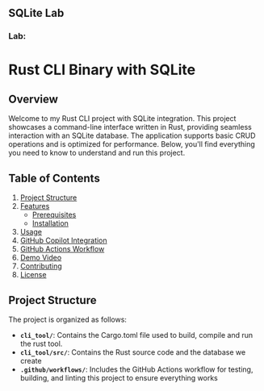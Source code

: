## SQLite Lab

### Lab:

# Rust CLI Binary with SQLite

## Overview

Welcome to my Rust CLI project with SQLite integration. This project showcases a command-line interface written in Rust, providing seamless interaction with an SQLite database. The application supports basic CRUD operations and is optimized for performance. Below, you'll find everything you need to know to understand and run this project.

## Table of Contents

1. [Project Structure](#project-structure)
2. [Features](#getting-started)
   - [Prerequisites](#prerequisites)
   - [Installation](#installation)
3. [Usage](#usage)
4. [GitHub Copilot Integration](#github-copilot-integration)
5. [GitHub Actions Workflow](#github-actions-workflow)
6. [Demo Video](#demo-video)
7. [Contributing](#contributing)
8. [License](#license)


## Project Structure
The project is organized as follows:

- **`cli_tool/`**: Contains the Cargo.toml file used to build, compile and run the rust tool.
- **`cli_tool/src/`**: Contains the Rust source code and the database we create
- **`.github/workflows/`**: Includes the GitHub Actions workflow for testing, building, and linting this project to ensure everything works





